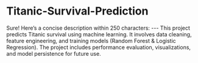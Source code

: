# Titanic-Survival-Prediction
Sure! Here’s a concise description within 250 characters:  ---  This project predicts Titanic survival using machine learning. It involves data cleaning, feature engineering, and training models (Random Forest &amp; Logistic Regression). The project includes performance evaluation, visualizations, and model persistence for future use.
